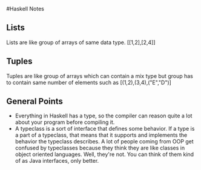 #Haskell Notes 

## Lists
Lists are like group of arrays of same data type.
[[1,2],[2,4]]
## Tuples
Tuples are like group of arrays which can contain a mix type but group has to contain same number of elements such as 
[(1,2),(3,4),("E","D")]


## General Points
- Everything in Haskell has a type, so the compiler can reason quite a lot about your program before compiling it.
- A typeclass is a sort of interface that defines some behavior. If a type is a part of a typeclass, that means that it supports and implements the behavior the typeclass describes. A lot of people coming from OOP get confused by typeclasses because they think they are like classes in object oriented languages. Well, they're not. You can think of them kind of as Java interfaces, only better.